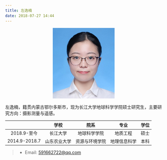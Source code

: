 ```yaml
---
title: 左逸楠
date: 2018-07-27 14:44
---
```


<div align=center>
<img src = "big.jpg"/>
</div>

左逸楠，籍贯内蒙古鄂尔多斯市，现为长江大学地球科学学院硕士研究生，主要研究方向：摄影测量与遥感。

|     | 学校 | 院系  |  专业  |  学位  |
| :-----: | :------: | :-----:  | :-----: | :-----: |
| 2018.9-至今    | 长江大学 | 地球科学学院   |  地质工程  | 硕士  |
| 2014.9-2018.7    | 山东农业大学 | 资源与环境学院   |  地理信息科学  |  本科 |

> * Email: <591662722@qq.com>

